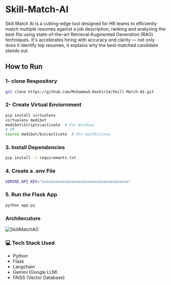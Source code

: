 # Skill-Match-AI

Skill Match AI is a cutting-edge tool designed for HR teams to efficiently match multiple resumes against a job description, ranking and analyzing the best fits using state-of-the-art Retrieval‑Augmented Generation (RAG) techniques. It's accelerates hiring with accuracy and clarity — not only does it identify top resumes, it explains why the best‑matched candidate stands out.

## How to Run

### 1- clone Respository
```bash
git clone https://github.com/Muhammad-Hashir14/Skill-Match-AI.git
```
### 2- Create Virtual Enviornment
```bash 
pip install virtualenv
virtualenv medibot
medibot\Scripts\activate  # For Windows
# OR
source medibot/bin/activate  # For macOS/Linux
```

### 3. Install Dependencies
```bash 
pip install -r requirements.txt
```

### 4. Create a .env File
```bash 
GEMINI_API_KEY="xxxxxxxxxxxxxxxxxxxxxxxxxxxxxxxxxxxxxx"
```

### 5. Run the Flask App
```bash
python app.py
```

### Architecuture
![SkillMatchAO]("Architecture\Architecure.png")

### 💻 Tech Stack Used
- Python
- Flask
- Langchain
- Gemini (Google LLM)
- FAISS (Vector Database)
